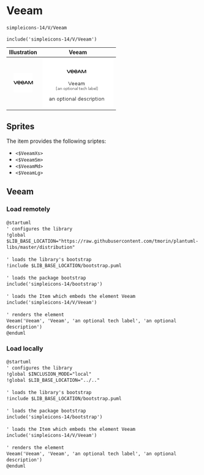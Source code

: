# Veeam


```text
simpleicons-14/V/Veeam
```

```text
include('simpleicons-14/V/Veeam')
```



| Illustration | Veeam |
| :---: | :---: |
| ![illustration for Illustration](../../simpleicons-14/V/Veeam.png) | ![illustration for Veeam](../../simpleicons-14/V/Veeam.Local.png) |



## Sprites
The item provides the following sriptes:

- `<$VeeamXs>`
- `<$VeeamSm>`
- `<$VeeamMd>`
- `<$VeeamLg>`





## Veeam

### Load remotely
```plantuml
@startuml
' configures the library
!global $LIB_BASE_LOCATION="https://raw.githubusercontent.com/tmorin/plantuml-libs/master/distribution"

' loads the library's bootstrap
!include $LIB_BASE_LOCATION/bootstrap.puml

' loads the package bootstrap
include('simpleicons-14/bootstrap')

' loads the Item which embeds the element Veeam
include('simpleicons-14/V/Veeam')

' renders the element
Veeam('Veeam', 'Veeam', 'an optional tech label', 'an optional description')
@enduml
```

### Load locally
```plantuml
@startuml
' configures the library
!global $INCLUSION_MODE="local"
!global $LIB_BASE_LOCATION="../.."

' loads the library's bootstrap
!include $LIB_BASE_LOCATION/bootstrap.puml

' loads the package bootstrap
include('simpleicons-14/bootstrap')

' loads the Item which embeds the element Veeam
include('simpleicons-14/V/Veeam')

' renders the element
Veeam('Veeam', 'Veeam', 'an optional tech label', 'an optional description')
@enduml
```

